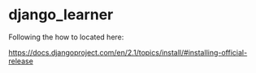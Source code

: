 # django_learner

Following the how to located here:

https://docs.djangoproject.com/en/2.1/topics/install/#installing-official-release
